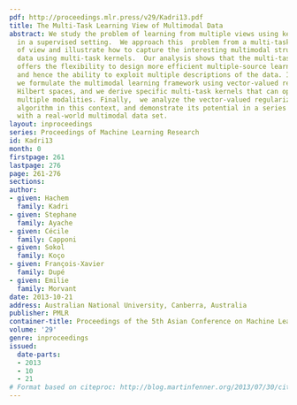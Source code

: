 ```yaml
---
pdf: http://proceedings.mlr.press/v29/Kadri13.pdf
title: The Multi-Task Learning View of Multimodal Data
abstract: We study the problem of learning from multiple views using kernel methods
  in a supervised setting.  We approach this  problem from a multi-task learning point
  of view and illustrate how to capture the interesting multimodal structure of the
  data using multi-task kernels.  Our analysis shows that the multi-task perspective
  offers the flexibility to design more efficient multiple-source learning algorithms,
  and hence the ability to exploit multiple descriptions of the data. In particular,
  we formulate the multimodal learning framework using vector-valued reproducing kernel
  Hilbert spaces, and we derive specific multi-task kernels that can operate over
  multiple modalities. Finally,  we analyze the vector-valued regularized least squares
  algorithm in this context, and demonstrate its potential in a series of experiments
  with a real-world multimodal data set.
layout: inproceedings
series: Proceedings of Machine Learning Research
id: Kadri13
month: 0
firstpage: 261
lastpage: 276
page: 261-276
sections: 
author:
- given: Hachem
  family: Kadri
- given: Stephane
  family: Ayache
- given: Cécile
  family: Capponi
- given: Sokol
  family: Koço
- given: François-Xavier
  family: Dupé
- given: Emilie
  family: Morvant
date: 2013-10-21
address: Australian National University, Canberra, Australia
publisher: PMLR
container-title: Proceedings of the 5th Asian Conference on Machine Learning
volume: '29'
genre: inproceedings
issued:
  date-parts:
  - 2013
  - 10
  - 21
# Format based on citeproc: http://blog.martinfenner.org/2013/07/30/citeproc-yaml-for-bibliographies/
---
```

